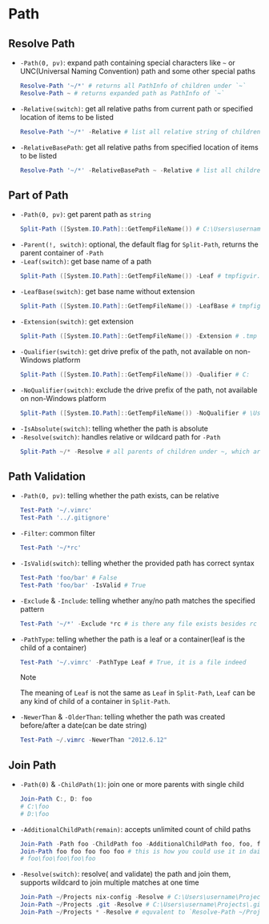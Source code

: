 # Path

## Resolve Path

- `-Path(0, pv)`: expand path containing special characters like `~` or UNC(Universal Naming Convention) path and some other special paths
    ```ps1
    Resolve-Path '~/*' # returns all PathInfo of children under `~`
    Resolve-Path ~ # returns expanded path as PathInfo of `~`
    ```
- `-Relative(switch)`: get all relative paths from current path or specified location of items to be listed
    ```ps1
    Resolve-Path '~/*' -Relative # list all relative string of children under ~ relative to current location
    ```
- `-RelativeBasePath`: get all relative paths from specified location of items to be listed
    ```ps1
    Resolve-Path '~/*' -RelativeBasePath ~ -Relative # list all children of ~ relative to ~ itself
    ```

## Part of Path

- `-Path(0, pv)`: get parent path as `string`
    ```ps1
    Split-Path ([System.IO.Path]::GetTempFileName()) # C:\Users\username\AppData\Local\Temp
    ```
- `-Parent(!, switch)`: optional, the default flag for `Split-Path`, returns the parent container of `-Path`
- `-Leaf(switch)`: get base name of a path
    ```ps1
    Split-Path ([System.IO.Path]::GetTempFileName()) -Leaf # tmpfigvir.tmp
    ```
- `-LeafBase(switch)`: get base name without extension
    ```ps1
    Split-Path ([System.IO.Path]::GetTempFileName()) -LeafBase # tmpfigvir
    ```
- `-Extension(switch)`: get extension
    ```ps1
    Split-Path ([System.IO.Path]::GetTempFileName()) -Extension # .tmp
    ```
- `-Qualifier(switch)`: get drive prefix of the path, not available on non-Windows platform
    ```ps1
    Split-Path ([System.IO.Path]::GetTempFileName()) -Qualifier # C:
    ```
- `-NoQualifier(switch)`: exclude the drive prefix of the path, not available on non-Windows platform
    ```ps1
    Split-Path ([System.IO.Path]::GetTempFileName()) -NoQualifier # \Users\username\AppData\Local\Temp\tmpoo33lr.tmp
    ```
- `-IsAbsolute(switch)`: telling whether the path is absolute
- `-Resolve(switch)`: handles relative or wildcard path for `-Path`
    ```ps1
    Split-Path ~/* -Resolve # all parents of children under ~, which are all the same as `Resolve-Path ~`
    ```

## Path Validation

- `-Path(0, pv)`: telling whether the path exists, can be relative
    ```ps1
    Test-Path '~/.vimrc'
    Test-Path '../.gitignore'
    ```
- `-Filter`: common filter
    ```ps1
    Test-Path '~/*rc'
    ```
- `-IsValid(switch)`: telling whether the provided path has correct syntax
    ```ps1
    Test-Path 'foo/bar' # False
    Test-Path 'foo/bar' -IsValid # True
    ```
- `-Exclude` & `-Include`: telling whether any/no path matches the specified pattern
    ```ps1
    Test-Path '~/*' -Exclude *rc # is there any file exists besides rc files?
    ```
- `-PathType`: telling whether the path is a leaf or a container(leaf is the child of a container)
    ```ps1
    Test-Path '~/.vimrc' -PathType Leaf # True, it is a file indeed
    ```
    > [!NOTE]
    > The meaning of `Leaf` is not the same as `Leaf` in `Split-Path`, `Leaf` can be any kind of child of a container in `Split-Path`.
- `-NewerThan` & `-OlderThan`: telling whether the path was created before/after a date(can be date string)
    ```ps1
    Test-Path ~/.vimrc -NewerThan "2012.6.12"
    ```

## Join Path

- `-Path(0)` & `-ChildPath(1)`: join one or more parents with single child
    ```ps1
    Join-Path C:, D: foo
    # C:\foo
    # D:\foo
    ```
- `-AdditionalChildPath(remain)`: accepts unlimited count of child paths
    ```ps1
    Join-Path -Path foo -ChildPath foo -AdditionalChildPath foo, foo, foo # this is how it work formally
    Join-Path foo foo foo foo foo # this is how you could use it in daily life
    # foo\foo\foo\foo\foo
    ```
- `-Resolve(switch)`: resolve( and validate) the path and join them, supports wildcard to join multiple matches at one time
    ```ps1
    Join-Path ~/Projects nix-config -Resolve # C:\Users\username\Projects\nix-config
    Join-Path ~/Projects .git -Resolve # C:\Users\username\Projects\.git does not exist #  [!code error] 
    Join-Path ~/Projects * -Resolve # equvalent to `Resolve-Path ~/Projects/* | % Path` # [!code highlight] 
    ```
